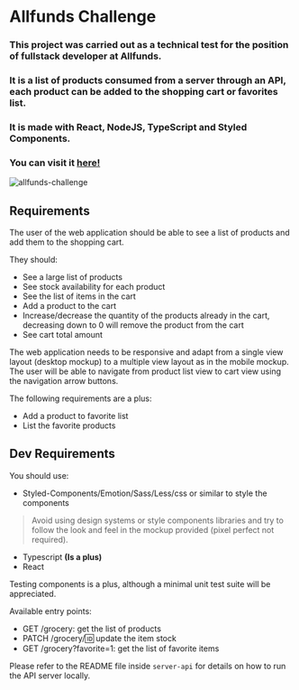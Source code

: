 # Allfunds Challenge

### This project was carried out as a technical test for the position of fullstack developer at Allfunds.
### It is a list of products consumed from a server through an API, each product can be added to the shopping cart or favorites list.
### It is made with React, NodeJS, TypeScript and Styled Components.

### You can visit it [here!](https://manueldilena.github.io/allfunds-challenge/)
![allfunds-challenge](https://github.com/ManuelDiLena/allfunds-challenge/assets/64201890/6b13ca5e-f2db-4f8a-b782-ea15e297d667)


## Requirements

The user of the web application should be able to see a list of products and add them to the shopping cart.

They should:
-	See a large list of products
-	See stock availability for each product
-	See the list of items in the cart
-	Add a product to the cart
-	Increase/decrease the quantity of the products already in the cart, decreasing down to 0 will remove the product from the cart
-	See cart total amount

The web application needs to be responsive and adapt from a single view layout (desktop mockup) to a multiple view layout as in the mobile mockup. The user will be able to navigate from product list view to cart view using the navigation arrow buttons.

The following requirements are a plus:
-	Add a product to favorite list
-	List the favorite products

## Dev Requirements

You should use:
-	Styled-Components/Emotion/Sass/Less/css or similar to style the components
 > Avoid using design systems or style components libraries and try to follow the look and feel in the mockup provided (pixel perfect not required).
-	Typescript **(Is a plus)**
-	React

Testing components is a plus, although a minimal unit test suite will be appreciated.

Available entry points:
-	GET /grocery: get the list of products
-	PATCH /grocery/:id: update the item stock
-	GET /grocery?favorite=1: get the list of favorite items

Please refer to the README file inside `server-api` for details on how to run the API server locally.
